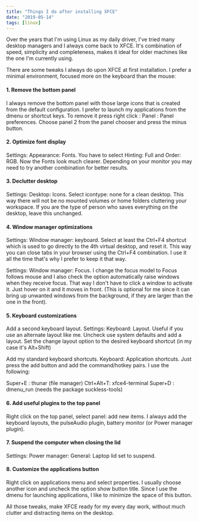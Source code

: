 ```yaml
---
title: "Things I do after installing XFCE"
date: "2019-05-14"
tags: [linux]
---
```


Over the years that I'm using Linux as my daily driver, I've tried many desktop managers and I always come back to XFCE. It's combination of speed, simplicity and completeness, makes it ideal for older machines like the one I'm currently using.

There are some tweaks I always do upon XFCE at first installation. I prefer a minimal environment, focused more on the keyboard than the mouse:

#### **1\. Remove the bottom panel**

I always remove the bottom panel with those large icons that is created from the default configuration. I prefer to launch my applications from the dmenu or shortcut keys. To remove it press right click : Panel : Panel preferences. Choose panel 2 from the panel chooser and press the minus button.

#### **2\. Optimize font display**

Settings: Appearance: Fonts. You have to select Hinting: Full and Order: RGB. Now the Fonts look much clearer. Depending on your monitor you may need to try another combination for better results.

#### **3\. Declutter desktop**

Settings: Desktop: Icons. Select icontype: none for a clean desktop. This way there will not be no mounted volumes or home folders cluttering your workspace. If you are the type of person who saves everything on the desktop, leave this unchanged.

#### **4\. Window manager optimizations**

Settings: Window manager: keyboard. Select at least the Ctrl+F4 shortcut which is used to go directly to the 4th virtual desktop, and reset it. This way you can close tabs in your browser using the Ctrl+F4 combination. I use it all the time that's why I prefer to keep it that way.

Settings: Window manager: Focus. I change the focus model to Focus follows mouse and I also check the option automatically raise windows when they receive focus. That way I don't have to click a window to activate it. Just hover on it and it moves in front. (This is optional for me since it can bring up unwanted windows from the background, if they are larger than the one in the front).

#### **5\. Keyboard customizations**

Add a second keyboard layout. Settings: Keyboard: Layout. Useful if you use an alternate layout like me. Uncheck use system defaults and add a layout. Set the change layout option to the desired keyboard shortcut (in my case it's Alt+Shift)

Add my standard keyboard shortcuts. Keyboard: Application shortcuts. Just press the add button and add the command/hotkey pairs. I use the following:

Super+E   : thunar (file manager)
Ctrl+Alt+T: xfce4-terminal
Super+D   : dmenu\_run (needs the package suckless-tools)

#### **6\. Add useful plugins to the top panel**

Right click on the top panel, select panel: add new items. I always add the keyboard layouts, the pulseAudio plugin, battery monitor (or Power manager plugin).

#### **7\. Suspend the computer when closing the lid**

Settings: Power manager: General: Laptop lid set to suspend.

#### **8\. Customize the applications button**

Right click on applications menu and select properties. I usually choose another icon and uncheck the option show button title. Since I use the dmenu for launching applications, I like to minimize the space of this button.

All those tweaks, make XFCE ready for my every day work, without much clutter and distracting items on the desktop.
